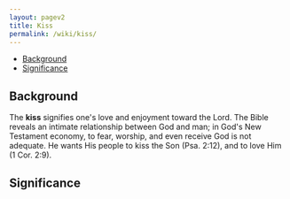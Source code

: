 ```yaml
---
layout: pagev2
title: Kiss
permalink: /wiki/kiss/
---
```

- [Background](#background)
- [Significance](#significance)

## Background

The **kiss** signifies one's love and enjoyment toward the Lord. The Bible reveals an intimate relationship between God and man; in God's New Testament economy, to fear, worship, and even receive God is not adequate. He wants His people to kiss the Son (Psa. 2:12), and to love Him (1 Cor. 2:9).

## Significance

